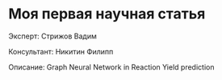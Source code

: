 # Моя первая научная статья
Эксперт: Стрижов Вадим

Консультант: Никитин Филипп

Описание: Graph Neural Network in Reaction Yield prediction 


